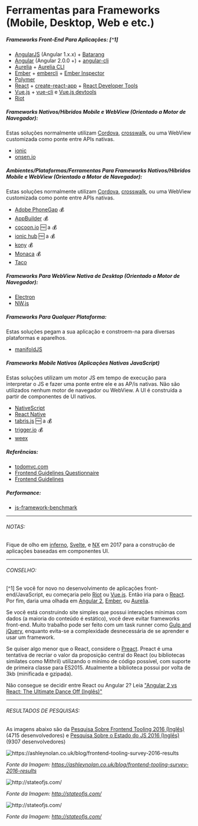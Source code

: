 # Ferramentas para Frameworks (Mobile, Desktop, Web e etc.)

##### Frameworks Front-End Para Aplicações: [^1]

* [AngularJS](https://github.com/angular/angular.js) (Angular 1.x.x) + [Batarang](https://github.com/angular/angularjs-batarang)
* [Angular](https://github.com/angular/angular) (Angular 2.0.0 +) + [angular-cli](https://github.com/angular/angular-cli)
* [Aurelia](http://aurelia.io/) + [Aurelia CLI](https://github.com/aurelia/cli)
* [Ember](http://emberjs.com/) + [embercli](https://ember-cli.com/) + [Ember Inspector](https://chrome.google.com/webstore/detail/ember-inspector/bmdblncegkenkacieihfhpjfppoconhi?hl=en)
* [Polymer](https://www.polymer-project.org/1.0/)
* [React](http://facebook.github.io/react/) + [create-react-app](https://github.com/facebookincubator/create-react-app) + [React Developer Tools](https://chrome.google.com/webstore/detail/react-developer-tools/fmkadmapgofadopljbjfkapdkoienihi)
* [Vue.js](http://vuejs.org/) + [vue-cli](https://github.com/vuejs/vue-cli) e [Vue.js devtools](https://chrome.google.com/webstore/detail/vuejs-devtools/nhdogjmejiglipccpnnnanhbledajbpd?hl=en)
* [Riot](http://riotjs.com/)

##### Frameworks Nativos/Híbridos Mobile e WebView (Orientado a Motor de Navegador):

Estas soluções normalmente utilizam [Cordova](https://cordova.apache.org/), [crosswalk](https://crosswalk-project.org/), ou uma WebView customizada como ponte entre APIs nativas.

* [ionic](http://ionicframework.com/)
* [onsen.io](http://onsen.io/)

##### Ambientes/Plataformas/Ferramentas Para Frameworks Nativos/Híbridos Mobile e WebView (Orientado a Motor de Navegador):

Estas soluções normalmente utilizam [Cordova](https://cordova.apache.org/), [crosswalk](https://crosswalk-project.org/), ou uma WebView customizada como ponte entre APIs nativas.

* [Adobe PhoneGap](http://phonegap.com/) :moneybag:
* [AppBuilder](http://www.telerik.com/appbuilder) :moneybag:
* [cocoon.io](https://cocoon.io) :free: a :moneybag:
* [ionic hub](http://ionic.io/) :free: a :moneybag:
* [kony](http://www.kony.com/products/mobility-platform) :moneybag:
* [Monaca](https://monaca.io/) :moneybag:
* [Taco](http://taco.tools/)

##### Frameworks Para WebView Nativa de Desktop (Orientado a Motor de Navegador):

* [Electron](http://electron.atom.io/)
* [NW.js](https://github.com/nwjs/nw.js)

##### Frameworks Para Qualquer Plataforma:

Estas soluções pegam a sua aplicação e constroem-na para diversas plataformas e aparelhos.

* [manifoldJS](http://manifoldjs.com/)

##### Frameworks Mobile Nativos (Aplicações Nativas JavaScript)

Estas soluções utilizam um motor JS em tempo de execução para interpretar o JS e fazer uma ponte entre ele e as AP/is nativas. Não são utilizados nenhum motor de navegador ou WebView. A UI é construída a partir de componentes de UI nativos.

* [NativeScript](https://www.nativescript.org/)
* [React Native](https://facebook.github.io/react-native/)
* [tabris.js](https://tabrisjs.com/) :free: a :moneybag:
* [trigger.io](https://trigger.io/how-it-works/) :moneybag:
* [weex](https://weex-project.io/)

##### Referências:

* [todomvc.com](http://todomvc.com/)
* [Frontend Guidelines Questionnaire](https://github.com/bradfrost/frontend-guidelines-questionnaire)
* [Frontend Guidelines](https://github.com/bendc/frontend-guidelines)

##### Performance:

* [js-framework-benchmark](https://github.com/krausest/js-framework-benchmark)

***

###### NOTAS:

Fique de olho em [inferno](https://github.com/trueadm/inferno), [Svelte](https://svelte.technology/guide), e [NX](https://github.com/RisingStack/nx-framework) em 2017 para a construção de aplicações baseadas em componentes UI.

***

###### CONSELHO:

[^1] Se você for novo no desenvolvimento de aplicações front-end/JavaScript, eu começaria pelo [Riot](http://riotjs.com/) ou [Vue.js](http://vuejs.org/). Então iria para o [React](http://facebook.github.io/react/). Por fim, daria uma olhada em [Angular 2](https://angular.io/), [Ember](http://emberjs.com/), ou [Aurelia](http://aurelia.io/).

Se você está construindo site simples que possui interações mínimas com dados (a maioria do conteúdo é estático), você deve evitar frameworks front-end. Muito trabalho pode ser feito com um task runner como [Gulp and jQuery](https://github.com/vigetlabs/gulp-starter), enquanto evita-se a complexidade desnecessária de se aprender e usar um framework.

Se quiser algo menor que o React, considere o [Preact](https://preactjs.com/). Preact é uma tentativa de recriar o valor da proposição central do React (ou bibliotecas similates como Mithril) utilizando o mínimo de código possível, com suporte de primeira classe para ES2015. Atualmente a biblioteca possui por volta de 3kb (minificada e gzipada).

Não consegue se decidir entre React ou Angular 2? Leia ["Angular 2 vs React: The Ultimate Dance Off (Inglês)"](https://medium.com/javascript-scene/angular-2-vs-react-the-ultimate-dance-off-60e7dfbc379c#.j0r1xdvzl)

***

###### RESULTADOS DE PESQUISAS:

As imagens abaixo são da [Pesquisa Sobre Frontend Tooling 2016 (Inglês)](https://ashleynolan.co.uk/blog/frontend-tooling-survey-2016-results) (4715 desenvolvedores) e [Pesquisa Sobre o Estado do JS 2016 (Inglês)](http://stateofjs.com/) (9307 desenvolvedores)

![](../images/q13.jpg "https://ashleynolan.co.uk/blog/frontend-tooling-survey-2016-results")

<cite>Fonte da Imagem: <a href="https://ashleynolan.co.uk/blog/frontend-tooling-survey-2016-results">https://ashleynolan.co.uk/blog/frontend-tooling-survey-2016-results</a></cite>

![](../images/frameworks1.png "http://stateofjs.com/")

<cite>Fonte da Imagem: <a href="http://stateofjs.com/">http://stateofjs.com/</a></cite>

![](../images/frameworks2.png "http://stateofjs.com/")

<cite>Fonte da Imagem: <a href="http://stateofjs.com/">http://stateofjs.com/</a></cite>
